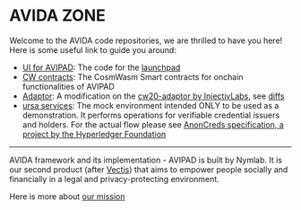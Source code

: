 # AVIDA ZONE

Welcome to the AVIDA code repositories, we are thrilled to have you here!
Here is some useful link to guide you around:

- [UI for AVIPAD]: The code for the [launchpad]
- [CW contracts]: The CosmWasm Smart contracts for onchain functionalities of AVIPAD
- [Adaptor]: A modification on the [cw20-adaptor by InjectivLabs], see [diffs]
- [ursa services]: The mock environment intended ONLY to be used as a demonstration. It performs operations for verifiable credential issuers and holders. For the actual flow please see [AnonCreds specification, a project by the Hyperledger Foundation]

[ui for avipad]: https://github.com/avida-zone/launchpad-injective-hackathon
[cw contracts]: https://github.com/avida-zone/cw-contracts-hackathon23
[adaptor]: https://github.com/avida-zone/cw20-adapter
[ursa services]: https://github.com/avida-zone/ursa-service-hackathon23
[diffs]: https://github.com/InjectiveLabs/cw20-adapter/compare/master...avida-zone:cw20-adapter:master
[cw20-adaptor by injectivlabs]: https://github.com/InjectiveLabs/cw20-adapter
[launchpad]: https://launchpad.avida.zone
[anoncreds specification, a project by the hyperledger foundation]: https://hyperledger.github.io/anoncreds-spec/

---

AVIDA framework and its implementation - AVIPAD is built by Nymlab.
It is our second product (after [Vectis](https://vectis.space)) that aims to empower people socially and financially in a legal and privacy-protecting environment.

Here is more about [our mission](https://nymlab.notion.site/Introduction-to-Nymlab-f7fa9025874c475880a51a67ea8dc31c)
